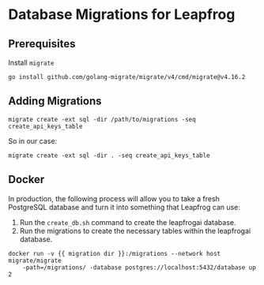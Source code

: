 # Database Migrations for Leapfrog

## Prerequisites

Install `migrate`

`go install github.com/golang-migrate/migrate/v4/cmd/migrate@v4.16.2`

## Adding Migrations

```shell
migrate create -ext sql -dir /path/to/migrations -seq create_api_keys_table
```

So in our case:

```shell
migrate create -ext sql -dir . -seq create_api_keys_table
```

## Docker

In production, the following process will allow you to take a fresh PostgreSQL database and turn it into something that Leapfrog can use:

1. Run the `create_db.sh` command to create the leapfrogai database.
2. Run the migrations to create the necessary tables within the leapfrogai database.

```shell
docker run -v {{ migration dir }}:/migrations --network host migrate/migrate
    -path=/migrations/ -database postgres://localhost:5432/database up 2
```